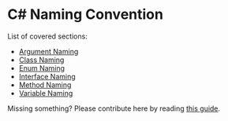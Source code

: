 # C# Naming Convention
List of covered sections:
* [Argument Naming](../csharp/argument-naming.html)
* [Class Naming](../csharp/class-naming.md)
* [Enum Naming](../csharp/enum-naming.html)
* [Interface Naming](../csharp/interface-naming.html)
* [Method Naming](../csharp/method-naming.html)
* [Variable Naming](../csharp/variable-naming.html)

Missing something? Please contribute here by reading [this guide](../docs/CONTRIBUTING.html).